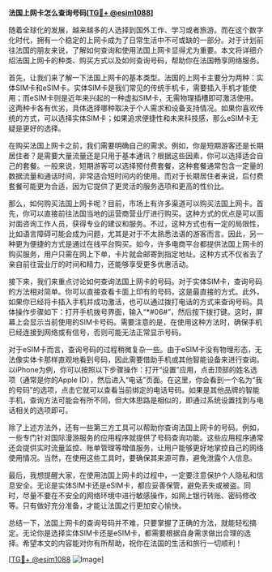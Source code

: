 **法国上网卡怎么查询号码[[TG💪+ @esim1088](https://t.me/s/esim1088)]**

随着全球化的发展，越来越多的人选择到国外工作、学习或者旅游。而在这个数字化时代，拥有一个稳定的上网卡成为了日常生活中不可或缺的一部分。对于计划前往法国的朋友来说，了解如何查询和使用法国上网卡显得尤为重要。本文将详细介绍法国上网卡的种类、购买方式以及如何查询号码，帮助你在法国畅享网络服务。

首先，让我们来了解一下法国上网卡的基本类型。法国的上网卡主要分为两种：实体SIM卡和eSIM卡。实体SIM卡是我们常见的传统手机卡，需要插入手机才能使用；而eSIM卡则是近年来兴起的一种虚拟SIM卡，无需物理插槽即可激活使用。这两种卡各有优劣，具体选择哪种取决于个人需求和设备支持情况。如果你喜欢传统的方式，可以选择实体SIM卡；如果追求便捷性和未来科技感，那么eSIM卡无疑是更好的选择。

在购买法国上网卡之前，我们需要明确自己的需求。例如，你是短期游客还是长期居住者？是需要大量流量还是只用于基本通讯？根据这些因素，你可以选择适合自己的套餐。一般来说，短期游客可以选择预付费套餐，这种套餐通常包含一定量的数据流量和通话时间，非常适合短时间内的使用。而对于长期居住者来说，后付费套餐可能更为合适，因为它提供了更灵活的服务选项和更高的性价比。

那么，如何购买法国上网卡呢？目前，市场上有许多渠道可以购买法国上网卡。首先，你可以直接前往法国当地的运营商营业厅进行购买。这种方式的优点是可以面对面咨询工作人员，获得专业的建议和服务。不过，这种方式也有一定的局限性，比如语言障碍可能会成为问题，尤其是对于不太熟悉法语的游客而言。因此，另一种更为便捷的方式是通过在线平台购买。如今，许多电商平台都提供法国上网卡的购买服务，用户只需在网上下单，卡片就会邮寄到指定地址。这种方式不仅省去了亲自前往营业厅的时间和精力，还能够享受更多优惠活动。

接下来，我们来重点讨论如何查询法国上网卡的号码。对于实体SIM卡，查询号码的方法相对简单。你可以直接查看卡面上印有的号码，这是最直接的方式。此外，如果你已经将卡插入手机并成功激活，也可以通过拨打电话的方式来查询号码。具体操作步骤如下：打开手机拨号界面，输入“*#06#”，然后按下拨打键。这时，屏幕上会显示当前使用的SIM卡号码。需要注意的是，在使用这种方法时，确保手机已经连接到网络或有信号，否则可能无法正常显示号码。

对于eSIM卡而言，查询号码的过程稍微复杂一些。由于eSIM卡没有物理形态，无法像实体卡那样直观地看到号码，因此需要借助手机或其他智能设备来进行查询。以iPhone为例，你可以按照以下步骤操作：打开“设置”应用，点击顶部的姓名选项（通常是你的Apple ID），然后进入“电话”页面。在这里，你会看到一个名为“我的号码”的选项，点击它就可以查看当前绑定的电话号码。如果是其他品牌的智能手机，查询方法可能会有所不同，但大体思路是相似的，即通过系统设置找到与电话相关的选项即可。

除了上述方法外，还有一些第三方工具可以帮助你查询法国上网卡的号码。例如，一些专门针对国际漫游服务的应用程序就提供了号码查询功能。这些应用程序通常还会提供实时流量监控、账单管理等增值服务，让用户能够更好地掌控自己的网络使用情况。当然，在使用这些工具时，要确保其来源可靠，避免泄露个人信息。

最后，我想提醒大家，在使用法国上网卡的过程中，一定要注意保护个人隐私和信息安全。无论是实体SIM卡还是eSIM卡，都应妥善保管，避免丢失或被盗。同时，尽量不要在不安全的网络环境中进行敏感操作，如网上银行转账、密码修改等。只有做好充分准备，才能让法国之行更加安心愉快。

总结一下，法国上网卡的查询号码并不难，只要掌握了正确的方法，就能轻松搞定。无论你是选择实体SIM卡还是eSIM卡，都需要根据自身需求做出合理的选择。希望本文的内容能对你有所帮助，祝你在法国的生活和旅行一切顺利！

[[TG💪+ @esim1088](https://t.me/s/esim1088) ![Image](https://i.postimg.cc/4NQfJmqS/Snipaste-2025-05-13-00-14-12.png)]